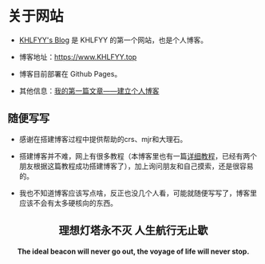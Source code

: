 # 关于网站

- [KHLFYY's Blog](https://www.KHLFYY.top) 是 KHLFYY 的第一个网站，也是个人博客。

- 博客地址：<https://www.KHLFYY.top>

- 博客目前部署在 Github Pages。

- 其他信息：[我的第一篇文章——建立个人博客](https://www.khlfyy.top/posts/%E7%AC%AC%E4%B8%80%E7%AF%87%E6%96%87%E7%AB%A0-%E5%BB%BA%E7%AB%8B%E4%B8%AA%E4%BA%BA%E5%8D%9A%E5%AE%A2/)

## 随便写写

- 感谢在搭建博客过程中提供帮助的crs、mjr和大理石。

- 搭建博客并不难，网上有很多教程（本博客里也有一篇[详细教程](https://www.khlfyy.top/posts/KH%E7%9A%84%E5%8D%9A%E5%AE%A2%E6%98%AF%E5%A6%82%E4%BD%95%E5%BB%BA%E7%AB%8B%E7%9A%84/)，已经有两个朋友根据这篇教程成功搭建博客了），加上询问朋友和自己摸索，还是很容易的。

- 我也不知道博客应该写点啥，反正也没几个人看，可能就随便写写了，博客里应该不会有太多硬核向的东西。

<p><div align=center><h2>理想灯塔永不灭 人生航行无止歇</h2>
<p><div align=center><h4>The ideal beacon will never go out, the voyage of life will never stop.</h4>
